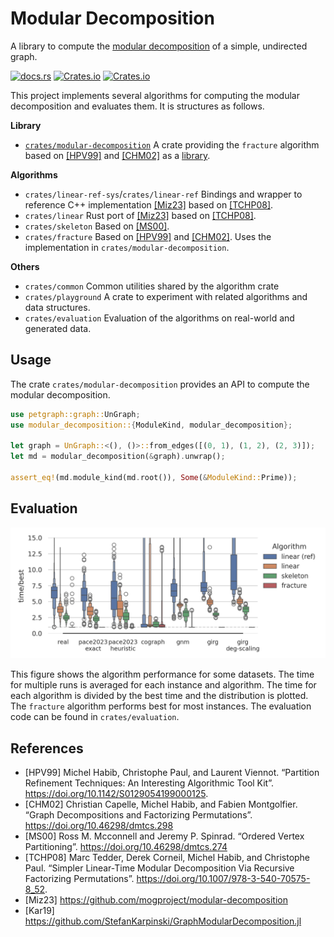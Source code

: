 # Modular Decomposition

A library to compute the [modular decomposition](https://en.wikipedia.org/wiki/Modular_decomposition) of a
simple, undirected graph.

[![docs.rs](https://img.shields.io/docsrs/modular-decomposition?logo=rust)](https://docs.rs/modular-decomposition) [![Crates.io](https://img.shields.io/crates/v/modular-decomposition.svg?logo=rust)](https://crates.io/crates/modular-decomposition) [![Crates.io](https://img.shields.io/crates/l/modular-decomposition.svg)](./LICENSE)

This project implements several algorithms for computing the modular decomposition and evaluates them. It is structures as follows.

**Library**
+ [`crates/modular-decomposition`](./crates/modular-decomposition/README.md) A crate providing the `fracture` algorithm based on [[HPV99]](https://doi.org/10.1142/S0129054199000125) and [[CHM02]](https://doi.org/10.46298/dmtcs.298) as a [library](https://crates.io/crates/modular-decomposition).

**Algorithms**
+ `crates/linear-ref-sys`/`crates/linear-ref` Bindings and wrapper to reference C++ implementation [[Miz23]](https://github.com/mogproject/modular-decomposition) based on [[TCHP08]](https://doi.org/10.1007/978-3-540-70575-8_52).
+ `crates/linear` Rust port of [[Miz23]](https://github.com/mogproject/modular-decomposition) based on [[TCHP08]](https://doi.org/10.1007/978-3-540-70575-8_52).
+ `crates/skeleton` Based on [[MS00]](https://doi.org/10.46298/dmtcs.274).
+ `crates/fracture` Based on [[HPV99]](https://doi.org/10.1142/S0129054199000125) and [[CHM02]](https://doi.org/10.46298/dmtcs.298). Uses the implementation in `crates/modular-decomposition`.

**Others**
+ `crates/common` Common utilities shared by the algorithm crate
+ `crates/playground` A crate to experiment with related algorithms and data structures.
+ `crates/evaluation` Evaluation of the algorithms on real-world and generated data.

## Usage

The crate `crates/modular-decomposition` provides an API to compute the modular decomposition.

```rust
use petgraph::graph::UnGraph;
use modular_decomposition::{ModuleKind, modular_decomposition};

let graph = UnGraph::<(), ()>::from_edges([(0, 1), (1, 2), (2, 3)]);
let md = modular_decomposition(&graph).unwrap();

assert_eq!(md.module_kind(md.root()), Some(&ModuleKind::Prime));
```


## Evaluation

![](evaluation.png)

This figure shows the algorithm performance for some datasets.
The time for multiple runs is averaged for each instance and algorithm. The time for each algorithm is divided by the best time and the distribution is plotted.
The `fracture` algorithm performs best for most instances.
The evaluation code can be found in `crates/evaluation`.

## References

+ [HPV99] Michel Habib, Christophe Paul, and Laurent Viennot. “Partition Refinement Techniques: An Interesting Algorithmic Tool Kit”. https://doi.org/10.1142/S0129054199000125.
+ [CHM02] Christian Capelle, Michel Habib, and Fabien Montgolfier. “Graph Decompositions and Factorizing Permutations”. https://doi.org/10.46298/dmtcs.298
+ [MS00] Ross M. Mcconnell and Jeremy P. Spinrad. “Ordered Vertex Partitioning”. https://doi.org/10.46298/dmtcs.274
+ [TCHP08] Marc Tedder, Derek Corneil, Michel Habib, and Christophe Paul. “Simpler Linear-Time Modular Decomposition Via Recursive Factorizing Permutations”. https://doi.org/10.1007/978-3-540-70575-8_52.
+ [Miz23] https://github.com/mogproject/modular-decomposition
+ [Kar19] https://github.com/StefanKarpinski/GraphModularDecomposition.jl
